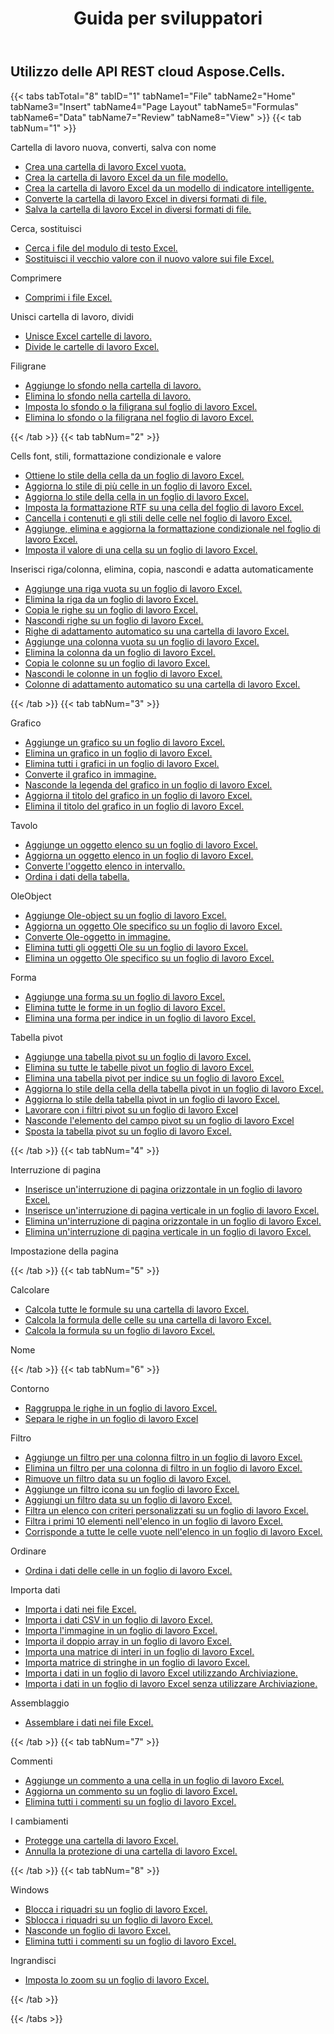 ﻿---
title: Guida per sviluppatori
second_title: Aspose.Cells Cloud Documen
type: docs
url: /it/developer-guide/
aliases: [/developer-guide/v3.0/,/developer-guide-v3.0/]
keywords: How to use Aspose.Cells Cloud REST APIs. Office Excel 2013,  Office Excel 2016,  Office Excel 2019，office Excel 365
description: Questa Guida per gli sviluppatori descrive scenari pratici e suggerimenti per aiutarti a utilizzare specifiche funzionalità Aspose.Cells for .NET, ottenere un determinato aspetto del documento Excel o rendere possibile un caso d'uso
weight: 20
---
## Utilizzo delle API REST cloud Aspose.Cells.

{{< tabs tabTotal="8" tabID="1" tabName1="File" tabName2="Home" tabName3="Insert" tabName4="Page Layout" tabName5="Formulas" tabName6="Data" tabName7="Review" tabName8="View" >}}
{{< tab tabNum="1" >}}
<div class="row">
    <div class="col-md-6">
        <p>Cartella di lavoro nuova, converti, salva con nome</p>
        <ul>
            <li><a href="/cells/it/create-an-empty-excel-workbook/">Crea una cartella di lavoro Excel vuota.</a></li>
            <li><a href="/cells/it/create-excel-workbook-from-a-template-file/">Crea la cartella di lavoro Excel da un file modello.</a></li>
            <li><a href="/cells/it/create-excel-workbook-from-a-smartmarker-template/">Crea la cartella di lavoro Excel da un modello di indicatore intelligente.</a></li>
            <li><a href="/cells/it/convert/">Converte la cartella di lavoro Excel in diversi formati di file.</a></li>
            <li><a href="/cells/it/saveas-other-formats/">Salva la cartella di lavoro Excel in diversi formati di file.</a></li>
        </ul>
        <p>Cerca, sostituisci</p>
        <ul>
            <li><a href="/cells/it/search/">Cerca i file del modulo di testo Excel.</a></li>
            <li><a href="/cells/it/replace/">Sostituisci il vecchio valore con il nuovo valore sui file Excel.</a></li>
        </ul>
        <p>Comprimere</p>
        <ul>
            <li><a href="/cells/it/compress/">Comprimi i file Excel.</a></li>
        </ul>
    </div>
    <div class="col-md-6">
        <p>Unisci cartella di lavoro, dividi</p>
        <ul>
            <li><a href="/cells/it/merge/">Unisce Excel cartelle di lavoro.</a></li>
            <li><a href="/cells/it/split/">Divide le cartelle di lavoro Excel.</a></li>
        </ul>
        <p>Filigrane</p>
        <ul>
            <li><a href="/cells/it/add-background-in-workbook/">Aggiunge lo sfondo nella cartella di lavoro.</a></li>
            <li><a href="/cells/it/delete-background-in-workbook/">Elimina lo sfondo nella cartella di lavoro.</a></li>
            <li><a href="/cells/it/set-background-or-watermark-for-excel-worksheet/">Imposta lo sfondo o la filigrana sul foglio di lavoro Excel.</a></li>
            <li><a href="/cells/it/delete-background-or-watermark-of-excel-worksheet/">Elimina lo sfondo o la filigrana nel foglio di lavoro Excel.</a></li>
        </ul>
    </div>
</div>
{{< /tab >}}
{{< tab tabNum="2" >}}
<div class="row">
    <div class="col-md-6">
        <p>Cells font, stili, formattazione condizionale e valore</p>
        <ul>
            <li><a href="/cells/it/get-cell-style-from-a-worksheet/">Ottiene lo stile della cella da un foglio di lavoro Excel.</a></li>
            <li><a href="/cells/it/update-multiple-cells-style/">Aggiorna lo stile di più celle in un foglio di lavoro Excel.</a></li>
            <li><a href="/cells/it/change-cell-style-in-excel-worksheet/">Aggiorna lo stile della cella in un foglio di lavoro Excel.</a></li>
            <li><a href="/cells/it/apply-rich-text-formatting-to-a-cell/">Imposta la formattazione RTF su una cella del foglio di lavoro Excel.</a></li>
            <li><a href="/cells/it/clear-contents-and-styles-of-cells-in-excel-worksheet/">Cancella i contenuti e gli stili delle celle nel foglio di lavoro Excel.</a></li>
            <li><a href="/cells/it/working-with-conditional-formatting/">Aggiunge, elimina e aggiorna la formattazione condizionale nel foglio di lavoro Excel.</a></li>
            <li><a href="/cells/it/set-value-of-a-cell-in-a-worksheet/">Imposta il valore di una cella su un foglio di lavoro Excel.</a></li>
        </ul>
    </div>
    <div class="col-md-6">
        <p>Inserisci riga/colonna, elimina, copia, nascondi e adatta automaticamente</p>
        <ul>
            <li><a href="/cells/it/add-an-empty-row-in-a-worksheet/">Aggiunge una riga vuota su un foglio di lavoro Excel.</a></li>
            <li><a href="/cells/it/delete-row-from-a-worksheet/">Elimina la riga da un foglio di lavoro Excel.</a></li>
            <li><a href="/cells/it/copy-rows-in-excel-worksheet/">Copia le righe su un foglio di lavoro Excel.</a></li>
            <li><a href="/cells/it/hide-rows-in-excel-worksheet/">Nascondi righe su un foglio di lavoro Excel.</a></li>
            <li><a href="/cells/it/auto-fit-rows-in-excel-workbooks/">Righe di adattamento automatico su una cartella di lavoro Excel.</a></li>
            <li><a href="/cells/it/columns/add/">Aggiunge una colonna vuota su un foglio di lavoro Excel.</a></li>
            <li><a href="/cells/it/columns/delete/">Elimina la colonna da un foglio di lavoro Excel.</a></li>
            <li><a href="/cells/it/columns/copy/">Copia le colonne su un foglio di lavoro Excel.</a></li>
            <li><a href="/cells/it/columns/hide/">Nascondi le colonne in un foglio di lavoro Excel.</a></li>
            <li><a href="/cells/it/columns/autofit/">Colonne di adattamento automatico su una cartella di lavoro Excel.</a></li>
        </ul>
    </div>
</div>
{{< /tab >}}
{{< tab tabNum="3" >}}
<div class="row">
    <div class="col-md-6">
        <p>Grafico</p>
        <ul>
            <li><a href="/cells/it/add-a-chart-in-a-worksheet/">Aggiunge un grafico su un foglio di lavoro Excel.</a></li>
            <li><a href="/cells/it/delete-a-chart-from-a-worksheet/">Elimina un grafico in un foglio di lavoro Excel.</a></li>
            <li><a href="/cells/it/delete-all-charts-from-a-worksheet/">Elimina tutti i grafici in un foglio di lavoro Excel.</a></li>
            <li><a href="/cells/it/convert-chart-to-image/">Converte il grafico in immagine.</a></li>
            <li><a href="/cells/it/hide-chart-legend-in-a-worksheet/">Nasconde la legenda del grafico in un foglio di lavoro Excel.</a></li>
            <li><a href="/cells/it/update-chart-title-in-excel-worksheet/">Aggiorna il titolo del grafico in un foglio di lavoro Excel.</a></li>
            <li><a href="/cells/it/delete-chart-title-in-a-worksheet/">Elimina il titolo del grafico in un foglio di lavoro Excel.</a></li>
        </ul>
        <p>Tavolo</p>
        <ul>
            <li><a href="/cells/it/add-a-list-object-or-table-inside-the-worksheet/">Aggiunge un oggetto elenco su un foglio di lavoro Excel.</a></li>
            <li><a href="/cells/it/update-a-list-object-or-table-inside-the-worksheet/">Aggiorna un oggetto elenco in un foglio di lavoro Excel.</a></li>
            <li><a href="/cells/it/convert-list-object-or-table-to-range/">Converte l'oggetto elenco in intervallo.</a></li>
            <li><a href="/cells/it/sort-table-data/">Ordina i dati della tabella.</a></li>
        </ul>
        <p>OleObject</p>
        <ul>
            <li><a href="/cells/it/add-oleobject-to-excel-worksheet/">Aggiunge Ole-object su un foglio di lavoro Excel.</a></li>
            <li><a href="/cells/it/update-a-specific-oleobject-from-excel-worksheet/">Aggiorna un oggetto Ole specifico su un foglio di lavoro Excel.</a></li>
            <li><a href="/cells/it/convert-oleobject-to-image/">Converte Ole-oggetto in immagine.</a></li>
            <li><a href="/cells/it/delete-all-oleobjects-from-excel-worksheet/">Elimina tutti gli oggetti Ole su un foglio di lavoro Excel.</a></li>
            <li><a href="/cells/it/delete-a-specific-oleobject-from-excel-worksheet/">Elimina un oggetto Ole specifico su un foglio di lavoro Excel.</a></li>
        </ul>
    </div>
    <div class="col-md-6">
        <p>Forma</p>
        <ul>
            <li><a href="/cells/it/add-a-shape-inside-the-worksheet/">Aggiunge una forma su un foglio di lavoro Excel.</a></li>
            <li><a href="/cells/it/delete-all-shapes-inside-the-worksheet/">Elimina tutte le forme in un foglio di lavoro Excel.</a></li>
            <li><a href="/cells/it/delete-a-shape-by-index-inside-the-worksheet/">Elimina una forma per indice in un foglio di lavoro Excel.</a></li>
        </ul>
        <p>Tabella pivot</p>
        <ul>
            <li><a href="/cells/it/add-a-pivot-table-in-a-worksheet/">Aggiunge una tabella pivot su un foglio di lavoro Excel.</a></li>
            <li><a href="/cells/it/delete-worksheet-pivot-tables/">Elimina su tutte le tabelle pivot un foglio di lavoro Excel.</a></li>
            <li><a href="/cells/it/delete-worksheet-pivot-table-by-index/">Elimina una tabella pivot per indice su un foglio di lavoro Excel.</a></li>
            <li><a href="/cells/it/update-cell-style-for-pivot-table/">Aggiorna lo stile della cella della tabella pivot in un foglio di lavoro Excel.</a></li>
            <li><a href="/cells/it/update-style-for-pivot-table/">Aggiorna lo stile della tabella pivot in un foglio di lavoro Excel.</a></li>
            <li><a href="/cells/it/working-with-pivot-filters/">Lavorare con i filtri pivot su un foglio di lavoro Excel</a></li>
            <li><a href="/cells/it/hide-pivot-field-item/">Nasconde l'elemento del campo pivot su un foglio di lavoro Excel</a></li>
            <li><a href="/cells/it/move-pivot-table/">Sposta la tabella pivot su un foglio di lavoro Excel.</a></li>
        </ul>
    </div>
</div>
{{< /tab >}}
{{< tab tabNum="4" >}}
<div class="row">
    <div class="col-md-6">
        <p>Interruzione di pagina</p>
        <ul>
            <li><a href="/cells/it/insert-horizontal-page-break-inside-worksheet/">Inserisce un'interruzione di pagina orizzontale in un foglio di lavoro Excel.</a></li>
            <li><a href="/cells/it/insert-vertical-page-break-inside-worksheet/">Inserisce un'interruzione di pagina verticale in un foglio di lavoro Excel.</a></li>
            <li><a href="/cells/it/delete-horizontal-page-break-inside-worksheet/">Elimina un'interruzione di pagina orizzontale in un foglio di lavoro Excel.</a></li>
            <li><a href="/cells/it/delete-vertical-page-break-inside-worksheet/">Elimina un'interruzione di pagina verticale in un foglio di lavoro Excel.</a></li>
        </ul>
    </div>
    <div class="col-md-6">
        <p>Impostazione della pagina</p>
        <ul>
        </ul>
    </div>
</div>
{{< /tab >}}
{{< tab tabNum="5" >}}
<div class="row">
    <div class="col-md-6">
        <p>Calcolare</p>
        <ul>
            <li><a href="/cells/it/calculate-all-formulas-in-a-workbook/">Calcola tutte le formule su una cartella di lavoro Excel.</a></li>
            <li><a href="/cells/it/calculate-cells-formula/">Calcola la formula delle celle su una cartella di lavoro Excel.</a></li>
            <li><a href="/cells/it/calculate-formula-in-a-worksheet/">Calcola la formula su un foglio di lavoro Excel.</a></li>
        </ul>
    </div>
    <div class="col-md-6">
        <p>Nome</p>
        <ul>
        </ul>
    </div>
</div>
{{< /tab >}}
{{< tab tabNum="6" >}}
<div class="row">
    <div class="col-md-6">
        <p>Contorno</p>
        <ul>
            <li><a href="/cells/it/group-rows-in-excel-worksheet/">Raggruppa le righe in un foglio di lavoro Excel.</a></li>
            <li><a href="/cells/it/ungroup-rows-in-excel-worksheet/">Separa le righe in un foglio di lavoro Excel</a></li>
        </ul>
        <p>Filtro</p>
        <ul>
            <li><a href="/cells/it/add-a-filter-for-a-filter-column/">Aggiunge un filtro per una colonna filtro in un foglio di lavoro Excel.</a></li>
            <li><a href="/cells/it/delete-a-filter-for-a-filter-column/">Elimina un filtro per una colonna di filtro in un foglio di lavoro Excel.</a></li>
            <li><a href="/cells/it/remove-a-date-filter/">Rimuove un filtro data su un foglio di lavoro Excel.</a></li>
            <li><a href="/cells/it/add-an-icon-filter/">Aggiunge un filtro icona su un foglio di lavoro Excel.</a></li>
            <li><a href="/cells/it/add-date-filter-in-a-worksheet/">Aggiungi un filtro data su un foglio di lavoro Excel.</a></li>
            <li><a href="/cells/it/filter-data-by-using-an-autofilter/">Filtra un elenco con criteri personalizzati su un foglio di lavoro Excel.</a></li>
            <li><a href="/cells/it/filter-the-top-10-items-in-the-list/">Filtra i primi 10 elementi nell'elenco in un foglio di lavoro Excel.</a></li>
            <li><a href="/cells/it/match-all-blank-cells-in-the-list/">Corrisponde a tutte le celle vuote nell'elenco in un foglio di lavoro Excel.</a></li>
        </ul>
            <p>Ordinare</p>
        <ul>
            <li><a href="/cells/it/sort-worksheet-data/">Ordina i dati delle celle in un foglio di lavoro Excel.</a></li>
        </ul>
    </div>
    <div class="col-md-6">
        <p>Importa dati</p>
        <ul>
            <li><a href="/cells/it/import/">Importa i dati nei file Excel.</a></li>
            <li><a href="/cells/it/import-csv-data-into-worksheet/">Importa i dati CSV in un foglio di lavoro Excel.</a></li>
            <li><a href="/cells/it/import/picture/">Importa l'immagine in un foglio di lavoro Excel.</a></li>
            <li><a href="/cells/it/import/double-array/">Importa il doppio array in un foglio di lavoro Excel.</a></li>
            <li><a href="/cells/it/import/integer-array/">Importa una matrice di interi in un foglio di lavoro Excel.</a></li>
            <li><a href="/cells/it/import/string-array/">Importa matrice di stringhe in un foglio di lavoro Excel.</a></li>
            <li><a href="/cells/it/import/with-using-storage/">Importa i dati in un foglio di lavoro Excel utilizzando Archiviazione.</a></li>
            <li><a href="/cells/it/import/without-using-storage/">Importa i dati in un foglio di lavoro Excel senza utilizzare Archiviazione.</a></li>
        </ul>
        <p>Assemblaggio</p>
        <ul>
            <li><a href="/cells/it/assembly/">Assemblare i dati nei file Excel.</a></li>
        </ul>
    </div>
</div>
{{< /tab >}}
{{< tab tabNum="7" >}}
<div class="row">
    <div class="col-md-6">
        <p>Commenti</p>
        <ul>
            <li><a href="/cells/it/add-a-comment-to-a-cell-in-a-worksheet/">Aggiunge un commento a una cella in un foglio di lavoro Excel.</a></li>
            <li><a href="/cells/it/update-a-comment-in-excel-workbook/">Aggiorna un commento su un foglio di lavoro Excel.</a></li>
            <li><a href="/cells/it/delete-all-comments-in-a-worksheet/">Elimina tutti i commenti su un foglio di lavoro Excel.</a></li>
        </ul>
    </div>
    <div class="col-md-6">
        <p>I cambiamenti</p>
        <ul>
            <li><a href="/cells/it/protect-excel-workbooks/">Protegge una cartella di lavoro Excel.</a></li>
            <li><a href="/cells/it/unprotect-excel-workbooks/">Annulla la protezione di una cartella di lavoro Excel.</a></li>
        </ul>
    </div>
</div>
{{< /tab >}}
{{< tab tabNum="8" >}}
<div class="row">
    <div class="col-md-6">
        <p>Windows</p>
        <ul>
            <li><a href="/cells/it/freeze-panes-in-excel-worksheet/">Blocca i riquadri su un foglio di lavoro Excel.</a></li>
            <li><a href="/cells/it/unfreeze-panes-in-excel-worksheet/">Sblocca i riquadri su un foglio di lavoro Excel.</a></li>
            <li><a href="/cells/it/hide-excel-worksheets/">Nasconde un foglio di lavoro Excel.</a></li>
            <li><a href="/cells/it/unhide-excel-worksheets/">Elimina tutti i commenti su un foglio di lavoro Excel.</a></li>
        </ul>
    </div>
    <div class="col-md-6">
        <p>Ingrandisci</p>
        <ul>
            <li><a href="/cells/it/set-zoom-in-excel-worksheet/">Imposta lo zoom su un foglio di lavoro Excel.</a></li>
        </ul>
    </div>
</div>
{{< /tab >}}

{{< /tabs >}}
